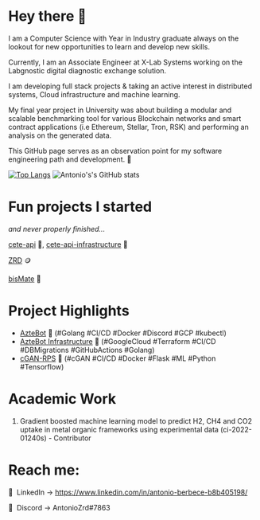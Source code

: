 # Hey there 👋
I am a Computer Science with Year in Industry graduate always on the lookout for new opportunities to learn and develop new skills. 

Currently, I am an Associate Engineer at X-Lab Systems working on the Labgnostic digital diagnostic exchange solution.

I am developing full stack projects & taking an active interest in distributed systems, Cloud infrastructure and machine learning.

My final year project in University was about building a modular and scalable benchmarking tool for various Blockchain networks and smart contract applications (i.e Ethereum, Stellar, Tron, RSK) and performing an analysis on the generated data.

This GitHub page serves as an observation point for my software engineering path and development. 🌟

[![Top Langs](https://github-readme-stats.vercel.app/api/top-langs/?username=RazvanBerbece&layout=donut&hide=javascript,html,css,scss)](https://github.com/RazvanBerbece/github-readme-stats)  ![Antonio's's GitHub stats](https://github-readme-stats.vercel.app/api?username=RazvanBerbece&show_icons=true)

# Fun projects I started
*and never properly finished...*

[cete-api](https://github.com/RazvanBerbece/cete-api) 🐬, [cete-api-infrastructure](https://github.com/RazvanBerbece/cete-api-infrastructure) 🏢

[ZRD](https://github.com/RazvanBerbece/ZRD) 🪙

[bisMate](https://github.com/RazvanBerbece/bisMate) 💼

# Project Highlights 
- [AzteBot](https://github.com/RazvanBerbece/Aztebot) 🤖 (#Golang #CI/CD #Docker #Discord #GCP #kubectl)
- [AzteBot Infrastructure](https://github.com/RazvanBerbece/Aztebot-Infrastructure) 🤖 (#GoogleCloud #Terraform #CI/CD #DBMigrations #GitHubActions #Golang)
- [cGAN-RPS](https://github.com/RazvanBerbece/cGAN-RPS) 🧠 (#cGAN #CI/CD #Docker #Flask #ML #Python #Tensorflow)

# Academic Work
1. Gradient boosted machine learning model to predict H2,
CH4 and CO2 uptake in metal organic frameworks using
experimental data (ci-2022-01240s) - Contributor

# Reach me:
🔗&nbsp;&nbsp;LinkedIn -> https://www.linkedin.com/in/antonio-berbece-b8b405198/

🤖&nbsp;&nbsp;Discord -> AntonioZrd#7863

<!--
**RazvanBerbece/RazvanBerbece** is a ✨ _special_ ✨ repository because its `README.md` (this file) appears on your GitHub profile.

Here are some ideas to get you started:

- 🔭 I’m currently working on ...
- 🌱 I’m currently learning ...
- 👯 I’m looking to collaborate on ...
- 🤔 I’m looking for help with ...
- 💬 Ask me about ...
- 📫 How to reach me: ...
- 😄 Pronouns: ...
- ⚡ Fun fact: ...
-->
